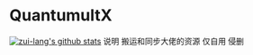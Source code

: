 # QuantumultX
[![zui-lang's github stats](https://github-readme-stats.vercel.app/api?username=Orz-3&show_icons=true)](https://github.com/zui-lang)
说明
搬运和同步大佬的资源
仅自用
侵删
